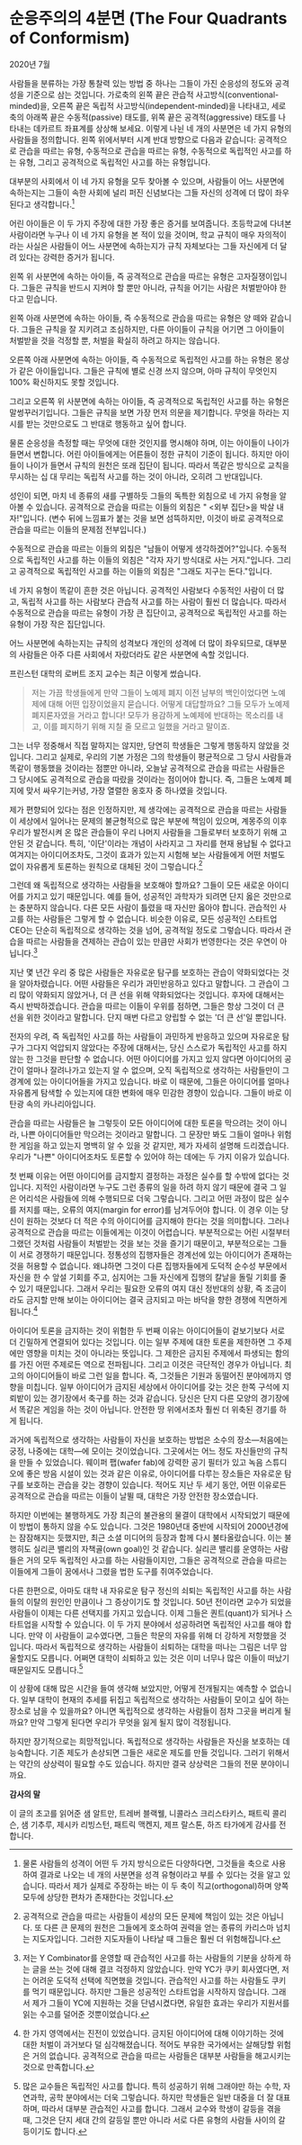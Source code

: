 # 순응주의의 4분면 (The Four Quadrants of Conformism)

2020년 7월

사람들을 분류하는 가장 통찰력 있는 방법 중 하나는 그들이 가진 순응성의 정도와 공격성을 기준으로 삼는 것입니다. 가로축의 왼쪽 끝은 관습적 사고방식(conventional-minded)을, 오른쪽 끝은 독립적 사고방식(independent-minded)을 나타내고, 세로축의 아래쪽 끝은 수동적(passive) 태도를, 위쪽 끝은 공격적(aggressive) 태도를 나타내는 데카르트 좌표계를 상상해 보세요. 이렇게 나뉜 네 개의 사분면은 네 가지 유형의 사람들을 정의합니다. 왼쪽 위에서부터 시계 반대 방향으로 다음과 같습니다: 공격적으로 관습을 따르는 유형, 수동적으로 관습을 따르는 유형, 수동적으로 독립적인 사고를 하는 유형, 그리고 공격적으로 독립적인 사고를 하는 유형입니다.

대부분의 사회에서 이 네 가지 유형을 모두 찾아볼 수 있으며, 사람들이 어느 사분면에 속하는지는 그들이 속한 사회에 널리 퍼진 신념보다는 그들 자신의 성격에 더 많이 좌우된다고 생각합니다.[^1]

어린 아이들은 이 두 가지 주장에 대한 가장 좋은 증거를 보여줍니다. 초등학교에 다녀본 사람이라면 누구나 이 네 가지 유형을 본 적이 있을 것이며, 학교 규칙이 매우 자의적이라는 사실은 사람들이 어느 사분면에 속하는지가 규칙 자체보다는 그들 자신에게 더 달려 있다는 강력한 증거가 됩니다.

왼쪽 위 사분면에 속하는 아이들, 즉 공격적으로 관습을 따르는 유형은 고자질쟁이입니다. 그들은 규칙을 반드시 지켜야 할 뿐만 아니라, 규칙을 어기는 사람은 처벌받아야 한다고 믿습니다.

왼쪽 아래 사분면에 속하는 아이들, 즉 수동적으로 관습을 따르는 유형은 양 떼와 같습니다. 그들은 규칙을 잘 지키려고 조심하지만, 다른 아이들이 규칙을 어기면 그 아이들이 처벌받을 것을 걱정할 뿐, 처벌을 확실히 하려고 하지는 않습니다.

오른쪽 아래 사분면에 속하는 아이들, 즉 수동적으로 독립적인 사고를 하는 유형은 몽상가 같은 아이들입니다. 그들은 규칙에 별로 신경 쓰지 않으며, 아마 규칙이 무엇인지 100% 확신하지도 못할 것입니다.

그리고 오른쪽 위 사분면에 속하는 아이들, 즉 공격적으로 독립적인 사고를 하는 유형은 말썽꾸러기입니다. 그들은 규칙을 보면 가장 먼저 의문을 제기합니다. 무엇을 하라는 지시를 받는 것만으로도 그 반대로 행동하고 싶어 합니다.

물론 순응성을 측정할 때는 무엇에 대한 것인지를 명시해야 하며, 이는 아이들이 나이가 들면서 변합니다. 어린 아이들에게는 어른들이 정한 규칙이 기준이 됩니다. 하지만 아이들이 나이가 들면서 규칙의 원천은 또래 집단이 됩니다. 따라서 똑같은 방식으로 교칙을 무시하는 십 대 무리는 독립적 사고를 하는 것이 아니라, 오히려 그 반대입니다.

성인이 되면, 마치 네 종류의 새를 구별하듯 그들의 독특한 외침으로 네 가지 유형을 알아볼 수 있습니다. 공격적으로 관습을 따르는 이들의 외침은 " <외부 집단>을 박살 내자!"입니다. (변수 뒤에 느낌표가 붙는 것을 보면 섬뜩하지만, 이것이 바로 공격적으로 관습을 따르는 이들의 문제점 전부입니다.)

수동적으로 관습을 따르는 이들의 외침은 "남들이 어떻게 생각하겠어?"입니다. 수동적으로 독립적인 사고를 하는 이들의 외침은 "각자 자기 방식대로 사는 거지."입니다. 그리고 공격적으로 독립적인 사고를 하는 이들의 외침은 "그래도 지구는 돈다."입니다.

네 가지 유형이 똑같이 흔한 것은 아닙니다. 공격적인 사람보다 수동적인 사람이 더 많고, 독립적 사고를 하는 사람보다 관습적 사고를 하는 사람이 훨씬 더 많습니다. 따라서 수동적으로 관습을 따르는 유형이 가장 큰 집단이고, 공격적으로 독립적인 사고를 하는 유형이 가장 작은 집단입니다.

어느 사분면에 속하는지는 규칙의 성격보다 개인의 성격에 더 많이 좌우되므로, 대부분의 사람들은 아주 다른 사회에서 자랐더라도 같은 사분면에 속할 것입니다.

프린스턴 대학의 로버트 조지 교수는 최근 이렇게 썼습니다.
> 저는 가끔 학생들에게 만약 그들이 노예제 폐지 이전 남부의 백인이었다면 노예제에 대해 어떤 입장이었을지 묻습니다. 어떻게 대답할까요? 그들 모두가 노예제 폐지론자였을 거라고 합니다! 모두가 용감하게 노예제에 반대하는 목소리를 내고, 이를 폐지하기 위해 지칠 줄 모르고 일했을 거라고 말이죠.

그는 너무 정중해서 직접 말하지는 않지만, 당연히 학생들은 그렇게 행동하지 않았을 것입니다. 그리고 실제로, 우리의 기본 가정은 그의 학생들이 평균적으로 그 당시 사람들과 똑같이 행동했을 것이라는 점뿐만 아니라, 오늘날 공격적으로 관습을 따르는 사람들은 그 당시에도 공격적으로 관습을 따랐을 것이라는 점이어야 합니다. 즉, 그들은 노예제 폐지에 맞서 싸우기는커녕, 가장 열렬한 옹호자 중 하나였을 것입니다.

제가 편향되어 있다는 점은 인정하지만, 제 생각에는 공격적으로 관습을 따르는 사람들이 세상에서 일어나는 문제의 불균형적으로 많은 부분에 책임이 있으며, 계몽주의 이후 우리가 발전시켜 온 많은 관습들이 우리 나머지 사람들을 그들로부터 보호하기 위해 고안된 것 같습니다. 특히, '이단'이라는 개념이 사라지고 그 자리를 현재 용납될 수 없다고 여겨지는 아이디어조차도, 그것이 효과가 있는지 시험해 보는 사람들에게 어떤 처벌도 없이 자유롭게 토론하는 원칙으로 대체된 것이 그렇습니다.[^2]

그런데 왜 독립적으로 생각하는 사람들을 보호해야 할까요? 그들이 모든 새로운 아이디어를 가지고 있기 때문입니다. 예를 들어, 성공적인 과학자가 되려면 단지 옳은 것만으로는 충분하지 않습니다. 다른 모든 사람이 틀렸을 때 자신만 옳아야 합니다. 관습적인 사고를 하는 사람들은 그렇게 할 수 없습니다. 비슷한 이유로, 모든 성공적인 스타트업 CEO는 단순히 독립적으로 생각하는 것을 넘어, 공격적일 정도로 그렇습니다. 따라서 관습을 따르는 사람들을 견제하는 관습이 있는 만큼만 사회가 번영한다는 것은 우연이 아닙니다.[^3]

지난 몇 년간 우리 중 많은 사람들은 자유로운 탐구를 보호하는 관습이 약화되었다는 것을 알아차렸습니다. 어떤 사람들은 우리가 과민반응하고 있다고 말합니다. 그 관습이 그리 많이 약화되지 않았거나, 더 큰 선을 위해 약화되었다는 것입니다. 후자에 대해서는 즉시 반박하겠습니다. 관습을 따르는 이들이 우위를 점하면, 그들은 항상 그것이 더 큰 선을 위한 것이라고 말합니다. 단지 매번 다르고 양립할 수 없는 '더 큰 선'일 뿐입니다.

전자의 우려, 즉 독립적인 사고를 하는 사람들이 과민하게 반응하고 있으며 자유로운 탐구가 그다지 억압되지 않았다는 주장에 대해서는, 당신 스스로가 독립적인 사고를 하지 않는 한 그것을 판단할 수 없습니다. 어떤 아이디어를 가지고 있지 않다면 아이디어의 공간이 얼마나 잘려나가고 있는지 알 수 없으며, 오직 독립적으로 생각하는 사람들만이 그 경계에 있는 아이디어들을 가지고 있습니다. 바로 이 때문에, 그들은 아이디어를 얼마나 자유롭게 탐색할 수 있는지에 대한 변화에 매우 민감한 경향이 있습니다. 그들이 바로 이 탄광 속의 카나리아입니다.

관습을 따르는 사람들은 늘 그렇듯이 모든 아이디어에 대한 토론을 막으려는 것이 아니라, 나쁜 아이디어들만 막으려는 것이라고 말합니다. 그 문장만 봐도 그들이 얼마나 위험한 게임을 하고 있는지 명백히 알 수 있을 것 같지만, 제가 자세히 설명해 드리겠습니다. 우리가 "나쁜" 아이디어조차도 토론할 수 있어야 하는 데에는 두 가지 이유가 있습니다.

첫 번째 이유는 어떤 아이디어를 금지할지 결정하는 과정은 실수를 할 수밖에 없다는 것입니다. 지적인 사람이라면 누구도 그런 종류의 일을 하려 하지 않기 때문에 결국 그 일은 어리석은 사람들에 의해 수행되므로 더욱 그렇습니다. 그리고 어떤 과정이 많은 실수를 저지를 때는, 오류의 여지(margin for error)를 남겨두어야 합니다. 이 경우 이는 당신이 원하는 것보다 더 적은 수의 아이디어를 금지해야 한다는 것을 의미합니다. 그러나 공격적으로 관습을 따르는 이들에게는 이것이 어렵습니다. 부분적으로는 어린 시절부터 그랬던 것처럼 사람들이 처벌받는 것을 보는 것을 즐기기 때문이고, 부분적으로는 그들이 서로 경쟁하기 때문입니다. 정통성의 집행자들은 경계선에 있는 아이디어가 존재하는 것을 허용할 수 없습니다. 왜냐하면 그것이 다른 집행자들에게 도덕적 순수성 부문에서 자신을 한 수 앞설 기회를 주고, 심지어는 그들 자신에게 집행의 칼날을 돌릴 기회를 줄 수 있기 때문입니다. 그래서 우리는 필요한 오류의 여지 대신 정반대의 상황, 즉 조금이라도 금지할 만해 보이는 아이디어는 결국 금지되고 마는 바닥을 향한 경쟁에 직면하게 됩니다.[^4]

아이디어 토론을 금지하는 것이 위험한 두 번째 이유는 아이디어들이 겉보기보다 서로 더 긴밀하게 연결되어 있다는 것입니다. 이는 일부 주제에 대한 토론을 제한하면 그 주제에만 영향을 미치는 것이 아니라는 뜻입니다. 그 제한은 금지된 주제에서 파생되는 함의를 가진 어떤 주제로든 역으로 전파됩니다. 그리고 이것은 극단적인 경우가 아닙니다. 최고의 아이디어들이 바로 그런 일을 합니다. 즉, 그것들은 기원과 동떨어진 분야에까지 영향을 미칩니다. 일부 아이디어가 금지된 세상에서 아이디어를 갖는 것은 한쪽 구석에 지뢰밭이 있는 경기장에서 축구를 하는 것과 같습니다. 당신은 단지 다른 모양의 경기장에서 똑같은 게임을 하는 것이 아닙니다. 안전한 땅 위에서조차 훨씬 더 위축된 경기를 하게 됩니다.

과거에 독립적으로 생각하는 사람들이 자신을 보호하는 방법은 소수의 장소—처음에는 궁정, 나중에는 대학—에 모이는 것이었습니다. 그곳에서는 어느 정도 자신들만의 규칙을 만들 수 있었습니다. 웨이퍼 팹(wafer fab)에 강력한 공기 필터가 있고 녹음 스튜디오에 좋은 방음 시설이 있는 것과 같은 이유로, 아이디어를 다루는 장소들은 자유로운 탐구를 보호하는 관습을 갖는 경향이 있습니다. 적어도 지난 두 세기 동안, 어떤 이유로든 공격적으로 관습을 따르는 이들이 날뛸 때, 대학은 가장 안전한 장소였습니다.

하지만 이번에는 불행하게도 가장 최근의 불관용의 물결이 대학에서 시작되었기 때문에 이 방법이 통하지 않을 수도 있습니다. 그것은 1980년대 중반에 시작되어 2000년경에는 잠잠해지는 듯했지만, 최근 소셜 미디어의 등장과 함께 다시 불타올랐습니다. 이는 불행히도 실리콘 밸리의 자책골(own goal)인 것 같습니다. 실리콘 밸리를 운영하는 사람들은 거의 모두 독립적인 사고를 하는 사람들이지만, 그들은 공격적으로 관습을 따르는 이들에게 그들이 꿈에서나 그렸을 법한 도구를 쥐여주었습니다.

다른 한편으로, 아마도 대학 내 자유로운 탐구 정신의 쇠퇴는 독립적인 사고를 하는 사람들의 이탈의 원인인 만큼이나 그 증상이기도 할 것입니다. 50년 전이라면 교수가 되었을 사람들이 이제는 다른 선택지를 가지고 있습니다. 이제 그들은 퀀트(quant)가 되거나 스타트업을 시작할 수 있습니다. 이 두 가지 분야에서 성공하려면 독립적인 사고를 해야 합니다. 만약 이 사람들이 교수였다면, 그들은 학문의 자유를 위해 더 강하게 저항했을 것입니다. 따라서 독립적으로 생각하는 사람들이 쇠퇴하는 대학을 떠나는 그림은 너무 암울할지도 모릅니다. 어쩌면 대학이 쇠퇴하고 있는 것은 이미 너무나 많은 이들이 떠났기 때문일지도 모릅니다.[^5]

이 상황에 대해 많은 시간을 들여 생각해 보았지만, 어떻게 전개될지는 예측할 수 없습니다. 일부 대학이 현재의 추세를 뒤집고 독립적으로 생각하는 사람들이 모이고 싶어 하는 장소로 남을 수 있을까요? 아니면 독립적으로 생각하는 사람들이 점차 그곳을 버리게 될까요? 만약 그렇게 된다면 우리가 무엇을 잃게 될지 많이 걱정됩니다.

하지만 장기적으로는 희망적입니다. 독립적으로 생각하는 사람들은 자신을 보호하는 데 능숙합니다. 기존 제도가 손상되면 그들은 새로운 제도를 만들 것입니다. 그러기 위해서는 약간의 상상력이 필요할 수도 있습니다. 하지만 결국 상상력은 그들의 전문 분야이니까요.

**감사의 말**

이 글의 초고를 읽어준 샘 알트만, 트레버 블랙웰, 니콜라스 크리스타키스, 패트릭 콜리슨, 샘 기추루, 제시카 리빙스턴, 패트릭 맥켄지, 제프 랄스톤, 하즈 타가에게 감사를 전합니다.

[^1]: 물론 사람들의 성격이 어떤 두 가지 방식으로든 다양하다면, 그것들을 축으로 사용하여 결과로 나오는 네 개의 사분면을 성격 유형이라고 부를 수 있다는 것을 알고 있습니다. 따라서 제가 실제로 주장하는 바는 이 두 축이 직교(orthogonal)하며 양쪽 모두에 상당한 편차가 존재한다는 것입니다.
[^2]: 공격적으로 관습을 따르는 사람들이 세상의 모든 문제에 책임이 있는 것은 아닙니다. 또 다른 큰 문제의 원천은 그들에게 호소하여 권력을 얻는 종류의 카리스마 넘치는 지도자입니다. 그러한 지도자들이 나타날 때 그들은 훨씬 더 위험해집니다.
[^3]: 저는 Y Combinator를 운영할 때 관습적인 사고를 하는 사람들의 기분을 상하게 하는 글을 쓰는 것에 대해 결코 걱정하지 않았습니다. 만약 YC가 쿠키 회사였다면, 저는 어려운 도덕적 선택에 직면했을 것입니다. 관습적인 사고를 하는 사람들도 쿠키를 먹기 때문입니다. 하지만 그들은 성공적인 스타트업을 시작하지 않습니다. 그래서 제가 그들이 YC에 지원하는 것을 단념시켰다면, 유일한 효과는 우리가 지원서를 읽는 수고를 덜어준 것뿐이었습니다.
[^4]: 한 가지 영역에서는 진전이 있었습니다. 금지된 아이디어에 대해 이야기하는 것에 대한 처벌이 과거보다 덜 심각해졌습니다. 적어도 부유한 국가에서는 살해당할 위험은 거의 없습니다. 공격적으로 관습을 따르는 사람들은 대부분 사람들을 해고시키는 것으로 만족합니다.
[^5]: 많은 교수들은 독립적인 사고를 합니다. 특히 성공하기 위해 그래야만 하는 수학, 자연과학, 공학 분야에서는 더욱 그렇습니다. 하지만 학생들은 일반 대중을 더 잘 대표하며, 따라서 대부분 관습적인 사고를 합니다. 그래서 교수와 학생이 갈등을 겪을 때, 그것은 단지 세대 간의 갈등일 뿐만 아니라 서로 다른 유형의 사람들 사이의 갈등이기도 합니다.